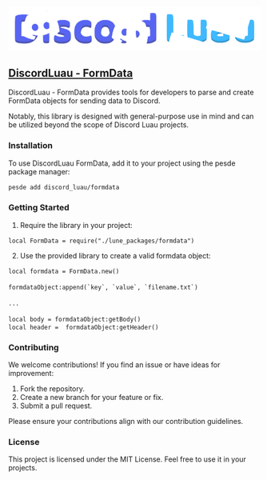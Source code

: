 <div align="center">
	<p>
		<a href=""><img src="https://raw.githubusercontent.com/DiscordLuau/.github/master/resource/DiscordLuau-Banner.png" width="512" alt="discord-luau"/></a>
	</p>
</div>

## [DiscordLuau - FormData](https://pesde.dev/packages/discord_luau/formdata)

DiscordLuau - FormData provides tools for developers to parse and create FormData objects for sending data to Discord.

Notably, this library is designed with general-purpose use in mind and can be utilized beyond the scope of Discord Luau projects.

### Installation

To use DiscordLuau FormData, add it to your project using the pesde package manager:

```bash
pesde add discord_luau/formdata
```

### Getting Started

1. Require the library in your project:
```luau
local FormData = require("./lune_packages/formdata")
```

2. Use the provided library to create a valid formdata object:
```luau
local formdata = FormData.new()

formdataObject:append(`key`, `value`, `filename.txt`)

...

local body = formdataObject:getBody()
local header =  formdataObject:getHeader()
```

### Contributing
We welcome contributions! If you find an issue or have ideas for improvement:

1. Fork the repository.
2. Create a new branch for your feature or fix.
3. Submit a pull request.

Please ensure your contributions align with our contribution guidelines.

### License
This project is licensed under the MIT License. Feel free to use it in your projects.